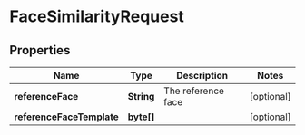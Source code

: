 

# FaceSimilarityRequest


## Properties

| Name | Type | Description | Notes |
|------------ | ------------- | ------------- | -------------|
|**referenceFace** | **String** | The reference face |  [optional] |
|**referenceFaceTemplate** | **byte[]** |  |  [optional] |



